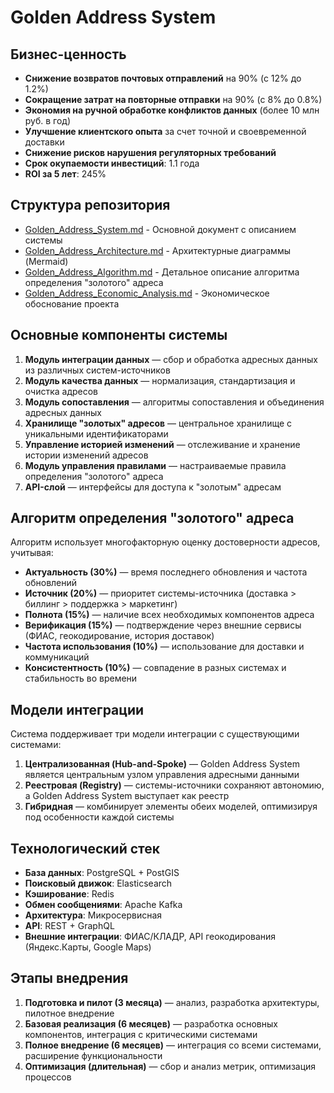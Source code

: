 # Golden Address System

## Бизнес-ценность

- **Снижение возвратов почтовых отправлений** на 90% (с 12% до 1.2%)
- **Сокращение затрат на повторные отправки** на 90% (с 8% до 0.8%)
- **Экономия на ручной обработке конфликтов данных** (более 10 млн руб. в год)
- **Улучшение клиентского опыта** за счет точной и своевременной доставки
- **Снижение рисков нарушения регуляторных требований**
- **Срок окупаемости инвестиций**: 1.1 года
- **ROI за 5 лет**: 245%

## Структура репозитория

- [Golden_Address_System.md](Golden_Address_System.md) - Основной документ с описанием системы
- [Golden_Address_Architecture.md](Golden_Address_Architecture.md) - Архитектурные диаграммы (Mermaid)
- [Golden_Address_Algorithm.md](Golden_Address_Algorithm.md) - Детальное описание алгоритма определения "золотого" адреса
- [Golden_Address_Economic_Analysis.md](Golden_Address_Economic_Analysis.md) - Экономическое обоснование проекта

## Основные компоненты системы

1. **Модуль интеграции данных** — сбор и обработка адресных данных из различных систем-источников
2. **Модуль качества данных** — нормализация, стандартизация и очистка адресов
3. **Модуль сопоставления** — алгоритмы сопоставления и объединения адресных данных
4. **Хранилище "золотых" адресов** — центральное хранилище с уникальными идентификаторами
5. **Управление историей изменений** — отслеживание и хранение истории изменений адресов
6. **Модуль управления правилами** — настраиваемые правила определения "золотого" адреса
7. **API-слой** — интерфейсы для доступа к "золотым" адресам

## Алгоритм определения "золотого" адреса

Алгоритм использует многофакторную оценку достоверности адресов, учитывая:

- **Актуальность (30%)** — время последнего обновления и частота обновлений
- **Источник (20%)** — приоритет системы-источника (доставка > биллинг > поддержка > маркетинг)
- **Полнота (15%)** — наличие всех необходимых компонентов адреса
- **Верификация (15%)** — подтверждение через внешние сервисы (ФИАС, геокодирование, история доставок)
- **Частота использования (10%)** — использование для доставки и коммуникаций
- **Консистентность (10%)** — совпадение в разных системах и стабильность во времени

## Модели интеграции

Система поддерживает три модели интеграции с существующими системами:

1. **Централизованная (Hub-and-Spoke)** — Golden Address System является центральным узлом управления адресными данными
2. **Реестровая (Registry)** — системы-источники сохраняют автономию, а Golden Address System выступает как реестр
3. **Гибридная** — комбинирует элементы обеих моделей, оптимизируя под особенности каждой системы

## Технологический стек

- **База данных**: PostgreSQL + PostGIS
- **Поисковый движок**: Elasticsearch
- **Кэширование**: Redis
- **Обмен сообщениями**: Apache Kafka
- **Архитектура**: Микросервисная
- **API**: REST + GraphQL
- **Внешние интеграции**: ФИАС/КЛАДР, API геокодирования (Яндекс.Карты, Google Maps)

## Этапы внедрения

1. **Подготовка и пилот (3 месяца)** — анализ, разработка архитектуры, пилотное внедрение
2. **Базовая реализация (6 месяцев)** — разработка основных компонентов, интеграция с критическими системами
3. **Полное внедрение (6 месяцев)** — интеграция со всеми системами, расширение функциональности
4. **Оптимизация (длительная)** — сбор и анализ метрик, оптимизация процессов

